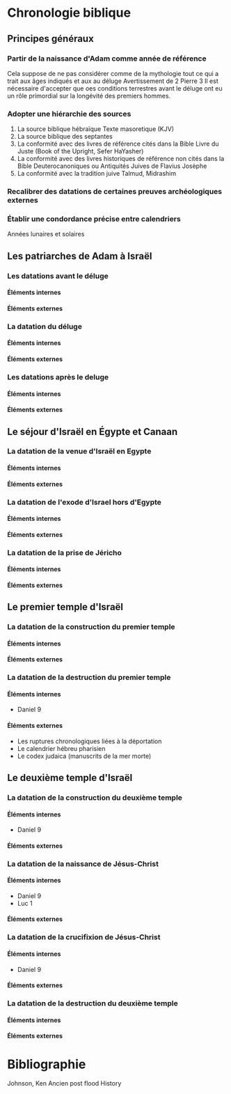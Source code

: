 # Chronologie biblique
## Principes généraux
### Partir de la naissance d'Adam comme année de référence
Cela suppose de ne pas considérer comme de la mythologie tout ce qui a trait aux âges indiqués et aux au déluge
Avertissement de 2 Pierre 3
Il est nécessaire d'accepter que oes conditions terrestres avant le déluge ont eu un rôle primordial sur la longévité des premiers hommes.

### Adopter une hiérarchie des sources

1. La source biblique hébraïque 
Texte masoretique (KJV)
2. La source biblique des septantes
3. La conformité avec des livres de référence cités dans la Bible
Livre du Juste (Book of the Upright, Sefer HaYasher)
4. La conformité avec des livres historiques de référence non cités dans la Bible 
Deuterocanoniques ou Antiquités Juives de Flavius Josèphe
5. La conformité avec la tradition juive
Talmud, Midrashim

### Recalibrer des datations de certaines preuves archéologiques externes

### Établir une condordance précise entre calendriers
Années lunaires et solaires

## Les patriarches de Adam à Israël
### Les datations avant le déluge
#### Éléments internes
#### Éléments externes

### La datation du  déluge
#### Éléments internes
#### Éléments externes

### Les datations après le deluge
#### Éléments internes
#### Éléments externes

## Le séjour d'Israël en Égypte et Canaan
### La datation de la venue d'Israël en Egypte
#### Éléments internes
#### Éléments externes

### La datation de l'exode d'Israel hors d'Egypte
#### Éléments internes
#### Éléments externes

### La datation de la prise de Jéricho
#### Éléments internes
#### Éléments externes

## Le premier temple d'Israël
### La datation de la construction du premier temple
#### Éléments internes
#### Éléments externes

### La datation de la destruction du premier temple
#### Éléments internes
* Daniel 9
#### Éléments externes
* Les ruptures chronologiques liées à la déportation
* Le calendrier hébreu pharisien
* Le codex judaica (manuscrits de la mer morte)

## Le deuxième temple d'Israël
### La datation de la construction du deuxième temple
#### Éléments internes
* Daniel 9
#### Éléments externes

### La datation de la naissance de Jésus-Christ
#### Éléments internes
* Daniel 9
* Luc 1
#### Éléments externes

### La datation de la crucifixion de Jésus-Christ
#### Éléments internes
* Daniel 9
#### Éléments externes

### La datation de la destruction du deuxième temple
#### Éléments internes
#### Éléments externes

# Bibliographie
Johnson, Ken Ancien post flood History 